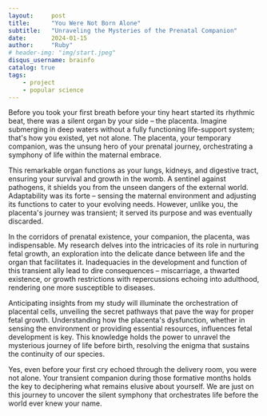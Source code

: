 ```yaml
---
layout:     post
title:      "You Were Not Born Alone"
subtitle:   "Unraveling the Mysteries of the Prenatal Companion"
date:       2024-01-15
author:     "Ruby"
# header-img: "img/start.jpeg"
disqus_username: brainfo
catalog: true
tags:
    - project
    - popular science
---
```


Before you took your first breath before your tiny heart started its rhythmic beat, there was a silent organ by your side – the placenta. Imagine submerging in deep waters without a fully functioning life-support system; that's how you existed, yet not alone. The placenta, your temporary companion, was the unsung hero of your prenatal journey, orchestrating a symphony of life within the maternal embrace.

This remarkable organ functions as your lungs, kidneys, and digestive tract, ensuring your survival and growth in the womb. A sentinel against pathogens, it shields you from the unseen dangers of the external world. Adaptability was its forte – sensing the maternal environment and adjusting its functions to cater to your evolving needs. However, unlike you, the placenta's journey was transient; it served its purpose and was eventually discarded.

In the corridors of prenatal existence, your companion, the placenta, was indispensable. My research delves into the intricacies of its role in nurturing fetal growth, an exploration into the delicate dance between life and the organ that facilitates it. Inadequacies in the development and function of this transient ally lead to dire consequences – miscarriage, a thwarted existence, or growth restrictions with repercussions echoing into adulthood, rendering one more susceptible to diseases.

Anticipating insights from my study will illuminate the orchestration of placental cells, unveiling the secret pathways that pave the way for proper fetal growth. Understanding how the placenta's dysfunction, whether in sensing the environment or providing essential resources, influences fetal development is key. This knowledge holds the power to unravel the mysterious journey of life before birth, resolving the enigma that sustains the continuity of our species.

Yes, even before your first cry echoed through the delivery room, you were not alone. Your transient companion during those formative months holds the key to deciphering what remains elusive about yourself. We are just on this journey to uncover the silent symphony that orchestrates life before the world ever knew your name.

